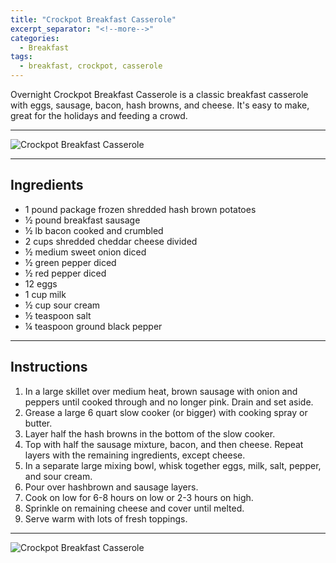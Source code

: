 ```yaml
---
title: "Crockpot Breakfast Casserole"
excerpt_separator: "<!--more-->"
categories:
  - Breakfast
tags:
  - breakfast, crockpot, casserole
---
```


Overnight Crockpot Breakfast Casserole is a classic breakfast casserole with eggs, sausage, bacon, hash browns, and cheese. It's easy to make, great for the holidays and feeding a crowd.

---

![Crockpot Breakfast Casserole](https://blogger.googleusercontent.com/img/a/AVvXsEgA8CvyZFudEndmHfQtSrItyXE_wFMjxhEZNhKES9lWGmGjkaCTcPZbb4ZBladuKkgJiFxAf-N5px9TLxQI3wZvu3pJ7_lpbLuyjQ-8GJV8kdAqOKRbKYS8RXSps4NnK22W9zZzh2H54JG8tLUnXHe6mXrgGwnOkKAEH-lqrAB9O895fvCOs9Q7gqg9)

---

Ingredients
-------------------
* 1 pound package frozen shredded hash brown potatoes
* ½ pound breakfast sausage
* ½ lb bacon cooked and crumbled
* 2 cups shredded cheddar cheese divided
* ½ medium sweet onion diced
* ½ green pepper diced
* ½ red pepper diced
* 12 eggs
* 1 cup milk
* ½ cup sour cream
* ½ teaspoon salt
* ¼ teaspoon ground black pepper

---

Instructions
-------------------
1. In a large skillet over medium heat, brown sausage with onion and peppers until cooked through and no longer pink. Drain and set aside.
2. Grease a large 6 quart slow cooker (or bigger) with cooking spray or butter.
3. Layer half the hash browns in the bottom of the slow cooker.
4. Top with half the sausage mixture, bacon, and then cheese. Repeat layers with the remaining ingredients, except cheese.
5. In a separate large mixing bowl, whisk together eggs, milk, salt, pepper, and sour cream.
6. Pour over hashbrown and sausage layers.
7. Cook on low for 6-8 hours on low or 2-3 hours on high.
8. Sprinkle on remaining cheese and cover until melted.
9. Serve warm with lots of fresh toppings.

---

![Crockpot Breakfast Casserole](https://blogger.googleusercontent.com/img/a/AVvXsEjV_2r2ybs-QeF7rM6q3tJ3gGmxPanTvBNZq38ODsGXOZGfpPyqw0vmyw8vnu3v7roFlr4u9i_hwc-GkgiqaHNsHQHm9OBI6v6Mn95PvGma8A0YR6xeH9Dq_-o7x979hFsdbnPpf2WSq8YSo4T_9tGLx8zz26h_apN4SLthRniqmpi-KpuQiBNbn734)
